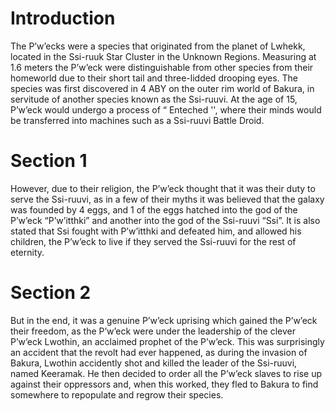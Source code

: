 # Introduction

The P’w’ecks were a species that originated from the planet of  Lwhekk, located in the Ssi-ruuk Star Cluster in the Unknown Regions.
Measuring at 1.6 meters the P’w’eck were distinguishable from other species from their homeworld due to their short tail and three-lidded drooping eyes.
The species was first discovered in 4 ABY on the outer rim world of Bakura, in servitude of another species known as the Ssi-ruuvi.
At the age of 15, P’w’eck would undergo a process of “ Enteched '', where their minds would be transferred into machines such as a  Ssi-ruuvi Battle Droid.

# Section 1

However, due to their religion, the P’w’eck thought that it was their duty to serve the Ssi-ruuvi, as in a few of their myths it was believed that the galaxy was founded by 4 eggs, and 1 of the eggs hatched into the god of the P’w’eck “P’w’itthki” and another into the god of the Ssi-ruuvi “Ssi”.
It is also stated that Ssi fought with P’w’itthki and defeated him, and allowed his children, the P’w’eck to live if they served the Ssi-ruuvi for the rest of eternity.

# Section 2

But in the end, it was a genuine P’w’eck uprising which gained the P’w’eck their freedom, as the P’w’eck were under the leadership of the clever P’w’eck Lwothin, an acclaimed prophet of the P’w’eck.
This was surprisingly an accident that the revolt had ever happened, as during the invasion of Bakura, Lwothin accidently shot and killed the leader of the Ssi-ruuvi, named Keeramak.
He then decided to order all the P’w’eck slaves to rise up against their oppressors and, when this worked, they fled to Bakura to find somewhere to repopulate and regrow their species.
